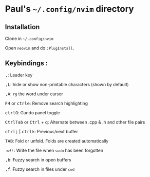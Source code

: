 # Paul's `~/.config/nvim` directory

## Installation

Clone in `~/.config/nvim`

Open `neovim` and do `:PlugInstall`.

## Keybindings :

<kbd>,</kbd>: Leader key

<kbd>,</kbd><kbd>L</kbd>: hide or show non-printable characters (shown by default)

<kbd>,</kbd><kbd>A</kbd>: `rg` the word under cursor

<kbd>F4</kbd> or <kbd>ctrl</kbd><kbd>e</kbd>: Remove search highlighting

<kbd>ctrl</kbd><kbd>G</kbd>: Gundo panel toggle

<kbd>Ctrl</kbd><kbd>Tab</kbd> or <kbd>Ctrl</kbd> + <kbd>q</kbd>: Alternate between .cpp & .h and other file pairs

<kbd>ctrl</kbd><kbd>j</kbd> | <kbd>ctrl</kbd><kbd>k</kbd>: Previous/next buffer

<kbd>TAB</kbd>: Fold or unfold. Folds are created automatically

`:w!!`: Write the file when `sudo` has been forgotten

<kbd>,</kbd><kbd>b</kbd>: Fuzzy search in open buffers

<kbd>,</kbd><kbd>f</kbd>: Fuzzy search in files under `cwd`
